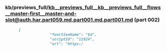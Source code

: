 ### kb/previews_full/kb__previews_full__kb__previews_full__flows__master-first__master-and-slot@auth.har.part059.md.part001.md.part001.md (part 002)

```md
      {
                    "functionName": "$d",
                    "scriptId": "11924",
                    "url": "https:/
```

```
